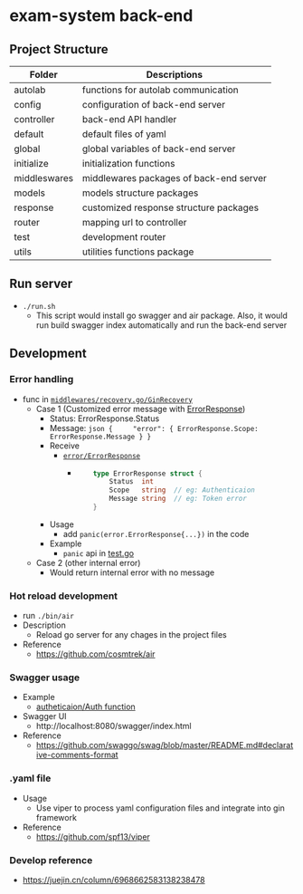 # exam-system back-end

## Project Structure
| Folder       | Descriptions                            |
|--------------|-----------------------------------------|
| autolab      | functions for autolab communication     |
| config       | configuration of back-end server        |
| controller   | back-end API handler                    |
| default      | default files of yaml                   |
| global       | global variables of back-end server     |
| initialize   | initialization functions                |
| middleswares | middlewares packages of back-end server |
| models       | models structure packages               |
| response     | customized response structure packages  |
| router       | mapping url to controller               |
| test         | development router                      |
| utils        | utilities functions package             |


## Run server
*   `./run.sh`
    *   This script would install go swagger and air package. Also, it would run build swagger index automatically and run the back-end server

## Development

### Error handling
*   func in [`middlewares/recovery.go/GinRecovery`](middlewares/recovery.go)
    *   Case 1 (Customized error message with [ErrorResponse](error/error.go))
        *   Status:     ErrorResponse.Status
        *   Message:    ```json
                        {    
                            "error": {
                                ErrorResponse.Scope: ErrorResponse.Message
                            }
                        }
                        ```
        *   Receive
            *   [`error/ErrorResponse`](error/error.go)
                *   ``` go
                        type ErrorResponse struct {
                            Status  int
                            Scope   string  // eg: Authenticaion
                            Message string  // eg: Token error  
                        }
                    ```
        *   Usage
            *   add `panic(error.ErrorResponse{...})` in the code
        *   Example
            *   `panic` api in [test.go](router/test.go)
    *   Case 2 (other internal error)
        *   Would return internal error with no message
        
### Hot reload development
*   run `./bin/air`
*   Description
    *   Reload go server for any chages in the project files
*   Reference
    *   https://github.com/cosmtrek/air


### Swagger usage
*   Example
    *   [autheticaion/Auth function](authentication/authentication.go)
*   Swagger UI
    *   http://localhost:8080/swagger/index.html
*   Reference
    *   https://github.com/swaggo/swag/blob/master/README.md#declarative-comments-format

### .yaml file
*   Usage
    *   Use viper to process yaml configuration files and integrate into gin framework
*   Reference
    *   https://github.com/spf13/viper

### Develop reference
*   https://juejin.cn/column/6968662583138238478
